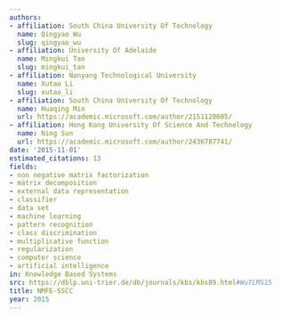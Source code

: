 ```yaml
---
authors:
- affiliation: South China University Of Technology
  name: Qingyao Wu
  slug: qingyao_wu
- affiliation: University Of Adelaide
  name: Mingkui Tan
  slug: mingkui_tan
- affiliation: Nanyang Technological University
  name: Xutao Li
  slug: xutao_li
- affiliation: South China University Of Technology
  name: Huaqing Min
  url: https://academic.microsoft.com/author/2151120605/
- affiliation: Hong Kong University Of Science And Technology
  name: Ning Sun
  url: https://academic.microsoft.com/author/2436787741/
date: '2015-11-01'
estimated_citations: 13
fields:
- non negative matrix factorization
- matrix decomposition
- external data representation
- classifier
- data set
- machine learning
- pattern recognition
- class discrimination
- multiplicative function
- regularization
- computer science
- artificial intelligence
in: Knowledge Based Systems
src: https://dblp.uni-trier.de/db/journals/kbs/kbs89.html#WuTLMS15
title: NMFE-SSCC
year: 2015
---
```

